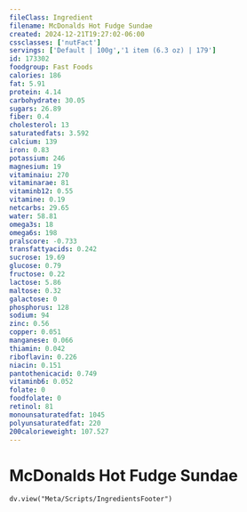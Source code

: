 ```yaml
---
fileClass: Ingredient
filename: McDonalds Hot Fudge Sundae
created: 2024-12-21T19:27:02-06:00
cssclasses: ['nutFact']
servings: ['Default | 100g','1 item (6.3 oz) | 179']
id: 173302
foodgroup: Fast Foods
calories: 186
fat: 5.91
protein: 4.14
carbohydrate: 30.05
sugars: 26.89
fiber: 0.4
cholesterol: 13
saturatedfats: 3.592
calcium: 139
iron: 0.83
potassium: 246
magnesium: 19
vitaminaiu: 270
vitaminarae: 81
vitaminb12: 0.55
vitamine: 0.19
netcarbs: 29.65
water: 58.81
omega3s: 18
omega6s: 198
pralscore: -0.733
transfattyacids: 0.242
sucrose: 19.69
glucose: 0.79
fructose: 0.22
lactose: 5.86
maltose: 0.32
galactose: 0
phosphorus: 128
sodium: 94
zinc: 0.56
copper: 0.051
manganese: 0.066
thiamin: 0.042
riboflavin: 0.226
niacin: 0.151
pantothenicacid: 0.749
vitaminb6: 0.052
folate: 0
foodfolate: 0
retinol: 81
monounsaturatedfat: 1045
polyunsaturatedfat: 220
200calorieweight: 107.527
---
```


# McDonalds Hot Fudge Sundae

```dataviewjs
dv.view("Meta/Scripts/IngredientsFooter")
```